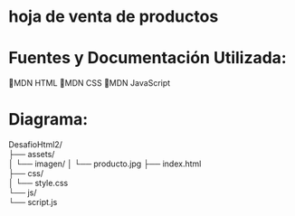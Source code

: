 # hoja de venta de productos

# Fuentes y Documentación Utilizada:
📖MDN HTML
📖MDN CSS
📖MDN JavaScript 

# Diagrama:
DesafioHtml2/  
├── assets/  
│   └── imagen/
│        └── producto.jpg
├── index.html           
├── css/  
│   └── style.css     
└── js/  
    └── script.js   
